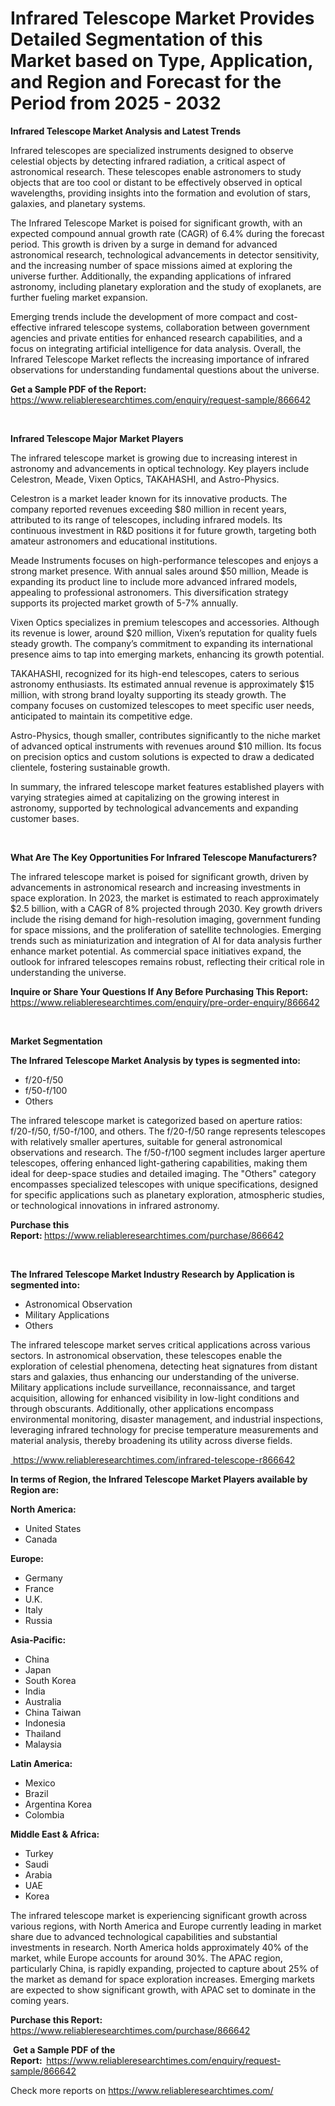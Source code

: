 <p><h1>Infrared Telescope Market Provides Detailed Segmentation of this Market based on Type, Application, and Region and Forecast for the Period from 2025 - 2032</h1></p><p><strong>Infrared Telescope Market Analysis and Latest Trends</strong></p>
<p><p>Infrared telescopes are specialized instruments designed to observe celestial objects by detecting infrared radiation, a critical aspect of astronomical research. These telescopes enable astronomers to study objects that are too cool or distant to be effectively observed in optical wavelengths, providing insights into the formation and evolution of stars, galaxies, and planetary systems.</p><p>The Infrared Telescope Market is poised for significant growth, with an expected compound annual growth rate (CAGR) of 6.4% during the forecast period. This growth is driven by a surge in demand for advanced astronomical research, technological advancements in detector sensitivity, and the increasing number of space missions aimed at exploring the universe further. Additionally, the expanding applications of infrared astronomy, including planetary exploration and the study of exoplanets, are further fueling market expansion. </p><p>Emerging trends include the development of more compact and cost-effective infrared telescope systems, collaboration between government agencies and private entities for enhanced research capabilities, and a focus on integrating artificial intelligence for data analysis. Overall, the Infrared Telescope Market reflects the increasing importance of infrared observations for understanding fundamental questions about the universe.</p></p>
<p><strong>Get a Sample PDF of the Report:&nbsp;</strong> <a href="https://www.reliableresearchtimes.com/enquiry/request-sample/866642?utm_campaign=3326&utm_medium=2&utm_source=Github&utm_content=ia&utm_term=10042025&utm_id=infrared-telescope">https://www.reliableresearchtimes.com/enquiry/request-sample/866642</a></p>
<p>&nbsp;</p>
<p><strong>Infrared Telescope Major Market Players</strong></p>
<p><p>The infrared telescope market is growing due to increasing interest in astronomy and advancements in optical technology. Key players include Celestron, Meade, Vixen Optics, TAKAHASHI, and Astro-Physics.</p><p>Celestron is a market leader known for its innovative products. The company reported revenues exceeding $80 million in recent years, attributed to its range of telescopes, including infrared models. Its continuous investment in R&D positions it for future growth, targeting both amateur astronomers and educational institutions.</p><p>Meade Instruments focuses on high-performance telescopes and enjoys a strong market presence. With annual sales around $50 million, Meade is expanding its product line to include more advanced infrared models, appealing to professional astronomers. This diversification strategy supports its projected market growth of 5-7% annually.</p><p>Vixen Optics specializes in premium telescopes and accessories. Although its revenue is lower, around $20 million, Vixen’s reputation for quality fuels steady growth. The company’s commitment to expanding its international presence aims to tap into emerging markets, enhancing its growth potential.</p><p>TAKAHASHI, recognized for its high-end telescopes, caters to serious astronomy enthusiasts. Its estimated annual revenue is approximately $15 million, with strong brand loyalty supporting its steady growth. The company focuses on customized telescopes to meet specific user needs, anticipated to maintain its competitive edge.</p><p>Astro-Physics, though smaller, contributes significantly to the niche market of advanced optical instruments with revenues around $10 million. Its focus on precision optics and custom solutions is expected to draw a dedicated clientele, fostering sustainable growth.</p><p>In summary, the infrared telescope market features established players with varying strategies aimed at capitalizing on the growing interest in astronomy, supported by technological advancements and expanding customer bases.</p></p>
<p>&nbsp;</p>
<p><strong>What Are The Key Opportunities For Infrared Telescope Manufacturers?</strong></p>
<p><p>The infrared telescope market is poised for significant growth, driven by advancements in astronomical research and increasing investments in space exploration. In 2023, the market is estimated to reach approximately $2.5 billion, with a CAGR of 8% projected through 2030. Key growth drivers include the rising demand for high-resolution imaging, government funding for space missions, and the proliferation of satellite technologies. Emerging trends such as miniaturization and integration of AI for data analysis further enhance market potential. As commercial space initiatives expand, the outlook for infrared telescopes remains robust, reflecting their critical role in understanding the universe.</p></p>
<p><strong>Inquire or Share Your Questions If Any Before Purchasing This Report:</strong> <a href="https://www.reliableresearchtimes.com/enquiry/pre-order-enquiry/866642?utm_campaign=3326&utm_medium=2&utm_source=Github&utm_content=ia&utm_term=10042025&utm_id=infrared-telescope">https://www.reliableresearchtimes.com/enquiry/pre-order-enquiry/866642</a></p>
<p>&nbsp;</p>
<p><strong>Market Segmentation</strong></p>
<p><strong>The Infrared Telescope Market Analysis by types is segmented into:</strong></p>
<p><ul><li>f/20-f/50</li><li>f/50-f/100</li><li>Others</li></ul></p>
<p><p>The infrared telescope market is categorized based on aperture ratios: f/20-f/50, f/50-f/100, and others. The f/20-f/50 range represents telescopes with relatively smaller apertures, suitable for general astronomical observations and research. The f/50-f/100 segment includes larger aperture telescopes, offering enhanced light-gathering capabilities, making them ideal for deep-space studies and detailed imaging. The "Others" category encompasses specialized telescopes with unique specifications, designed for specific applications such as planetary exploration, atmospheric studies, or technological innovations in infrared astronomy.</p></p>
<p><strong>Purchase this Report:&nbsp;</strong><a href="https://www.reliableresearchtimes.com/purchase/866642?utm_campaign=3326&utm_medium=2&utm_source=Github&utm_content=ia&utm_term=10042025&utm_id=infrared-telescope">https://www.reliableresearchtimes.com/purchase/866642</a></p>
<p>&nbsp;</p>
<p><strong>The Infrared Telescope Market Industry Research by Application is segmented into:</strong></p>
<p><ul><li>Astronomical Observation</li><li>Military Applications</li><li>Others</li></ul></p>
<p><p>The infrared telescope market serves critical applications across various sectors. In astronomical observation, these telescopes enable the exploration of celestial phenomena, detecting heat signatures from distant stars and galaxies, thus enhancing our understanding of the universe. Military applications include surveillance, reconnaissance, and target acquisition, allowing for enhanced visibility in low-light conditions and through obscurants. Additionally, other applications encompass environmental monitoring, disaster management, and industrial inspections, leveraging infrared technology for precise temperature measurements and material analysis, thereby broadening its utility across diverse fields.</p></p>
<p><a href="https://www.reliableresearchtimes.com/infrared-telescope-r866642?utm_campaign=3326&utm_medium=2&utm_source=Github&utm_content=ia&utm_term=10042025&utm_id=infrared-telescope">&nbsp;https://www.reliableresearchtimes.com/infrared-telescope-r866642</a></p>
<p><strong>In terms of Region, the Infrared Telescope Market Players available by Region are:</strong></p>
<p>
    <p> <strong> North America: </strong>
        <ul>
            <li>United States</li>
            <li>Canada</li>
        </ul>
        </p> 
    <p> <strong> Europe: </strong>
        <ul>
            <li>Germany</li>
            <li>France</li>
            <li>U.K.</li>
            <li>Italy</li>
            <li>Russia</li>
        </ul>
        </p> 
    <p> <strong> Asia-Pacific: </strong>
        <ul>
            <li>China</li>
            <li>Japan</li>
            <li>South Korea</li>
            <li>India</li>
            <li>Australia</li>
            <li>China Taiwan</li>
            <li>Indonesia</li>
            <li>Thailand</li>
            <li>Malaysia</li>
        </ul>
        </p> 
    <p> <strong> Latin America: </strong>
        <ul>
            <li>Mexico</li>
            <li>Brazil</li>
            <li>Argentina Korea</li>
            <li>Colombia</li>
        </ul>
        </p> 
    <p> <strong> Middle East & Africa: </strong>
        <ul>
            <li>Turkey</li>
            <li>Saudi</li>
            <li>Arabia</li>
            <li>UAE</li>
            <li>Korea</li>
        </ul>
    </p>
    </p>
<p><p>The infrared telescope market is experiencing significant growth across various regions, with North America and Europe currently leading in market share due to advanced technological capabilities and substantial investments in research. North America holds approximately 40% of the market, while Europe accounts for around 30%. The APAC region, particularly China, is rapidly expanding, projected to capture about 25% of the market as demand for space exploration increases. Emerging markets are expected to show significant growth, with APAC set to dominate in the coming years.</p></p>
<p><strong>Purchase this Report: </strong><a href="https://www.reliableresearchtimes.com/purchase/866642?utm_campaign=3326&utm_medium=2&utm_source=Github&utm_content=ia&utm_term=10042025&utm_id=infrared-telescope">https://www.reliableresearchtimes.com/purchase/866642</a></p>
<p>&nbsp;<strong>Get a Sample PDF of the Report:&nbsp;&nbsp;</strong><a href="https://www.reliableresearchtimes.com/enquiry/request-sample/866642?utm_campaign=3326&utm_medium=2&utm_source=Github&utm_content=ia&utm_term=10042025&utm_id=infrared-telescope">https://www.reliableresearchtimes.com/enquiry/request-sample/866642</a></p>
<p><strong></strong></p>
<p>Check more reports on <a href="https://www.reliableresearchtimes.com/?utm_campaign=3326&utm_medium=2&utm_source=Github&utm_content=ia&utm_term=10042025&utm_id=infrared-telescope">https://www.reliableresearchtimes.com/</a></p>